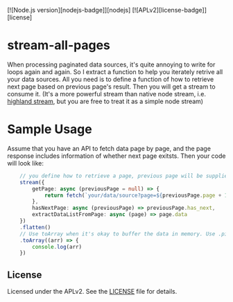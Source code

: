 [![Node.js version][nodejs-badge]][nodejs]
[![APLv2][license-badge]][license]

# stream-all-pages

When processing paginated data sources, it's quite annoying to write for loops again and again. So I extract a function to help you iterately retrive all your data sources. All you need is to define a function of how to retrieve next page based on previous page's result. Then you will get a stream to consume it. (It's a more powerful stream than native node stream, i.e. [highland stream](https://caolan.github.io/highland/), but you are free to treat it as a simple node stream)

# Sample Usage
Assume that you have an API to fetch data page by page, and the page response includes information of whether next page exitsts. Then your code will look like:

```ts
    // you define how to retrieve a page, previous page will be supplied as the function argument after 1st-page call
    stream({
        getPage: async (previousPage = null) => {
            return fetch(`your/data/source?page=${previousPage.page + 1}`)
        },
        hasNextPage: async (previousPage) => previousPage.has_next,
        extractDataListFromPage: async (page) => page.data
    })
    .flatten()
    // Use toArray when it's okay to buffer the data in memory. Use .pipe(somewhereElse) instead for stream processing if the data is HUGE
    .toArray((arr) => {
        console.log(arr)
    })

```
## License

Licensed under the APLv2. See the [LICENSE](https://github.com/jsynowiec/node-typescript-boilerplate/blob/main/LICENSE) file for details.
